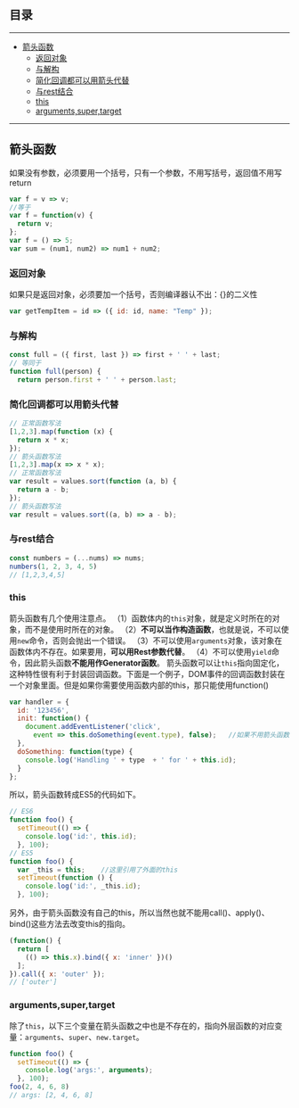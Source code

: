 ## 目录
---
- [箭头函数](#箭头函数)
  - [返回对象](#返回对象)
  - [与解构](#与解构)
  - [简化回调都可以用箭头代替](#简化回调都可以用箭头代替)
  - [与rest结合](#与rest结合)
  - [this](#this)
  - [arguments,super,target](#arguments,super,target)
---
## 箭头函数
如果没有参数，必须要用一个括号，只有一个参数，不用写括号，返回值不用写return
```javascript
var f = v => v;
//等于
var f = function(v) {
  return v;
};
var f = () => 5;
var sum = (num1, num2) => num1 + num2;
```
### 返回对象
如果只是返回对象，必须要加一个括号，否则编译器认不出：{}的二义性
```javascript
var getTempItem = id => ({ id: id, name: "Temp" });
```
### 与解构
```javascript
const full = ({ first, last }) => first + ' ' + last;
// 等同于
function full(person) {
  return person.first + ' ' + person.last;
```
### 简化回调都可以用箭头代替
```javascript
// 正常函数写法
[1,2,3].map(function (x) {
  return x * x;
});
// 箭头函数写法
[1,2,3].map(x => x * x);
// 正常函数写法
var result = values.sort(function (a, b) {
  return a - b;
});
// 箭头函数写法
var result = values.sort((a, b) => a - b);
```
### 与rest结合
```javascript
const numbers = (...nums) => nums;
numbers(1, 2, 3, 4, 5)
// [1,2,3,4,5]
```
### this
箭头函数有几个使用注意点。
（1）函数体内的`this`对象，就是定义时所在的对象，而不是使用时所在的对象。
（2）**不可以当作构造函数**，也就是说，不可以使用`new`命令，否则会抛出一个错误。
（3）不可以使用`arguments`对象，该对象在函数体内不存在。如果要用，**可以用Rest参数代替**。
（4）不可以使用`yield`命令，因此箭头函数**不能用作Generator函数**。
箭头函数可以让`this`指向固定化，这种特性很有利于封装回调函数。下面是一个例子，DOM事件的回调函数封装在一个对象里面。但是如果你需要使用函数内部的this，那只能使用function()
```javascript
var handler = {
  id: '123456',
  init: function() {
    document.addEventListener('click',
      event => this.doSomething(event.type), false);   //如果不用箭头函数那this指向document
  },
  doSomething: function(type) {
    console.log('Handling ' + type  + ' for ' + this.id);
  }
};
```
所以，箭头函数转成ES5的代码如下。
```javascript
// ES6
function foo() {
  setTimeout(() => {
    console.log('id:', this.id);
  }, 100);
// ES5
function foo() {
  var _this = this;    //这里引用了外面的this
  setTimeout(function () {
    console.log('id:', _this.id);
  }, 100);
```
另外，由于箭头函数没有自己的this，所以当然也就不能用call()、apply()、bind()这些方法去改变this的指向。
```javascript
(function() {
  return [
    (() => this.x).bind({ x: 'inner' })()
  ];
}).call({ x: 'outer' });
// ['outer']
```
### arguments,super,target
除了`this`，以下三个变量在箭头函数之中也是不存在的，指向外层函数的对应变量：`arguments`、`super`、`new.target`。
```javascript
function foo() {
  setTimeout(() => {
    console.log('args:', arguments);
  }, 100);
foo(2, 4, 6, 8)
// args: [2, 4, 6, 8]
```

